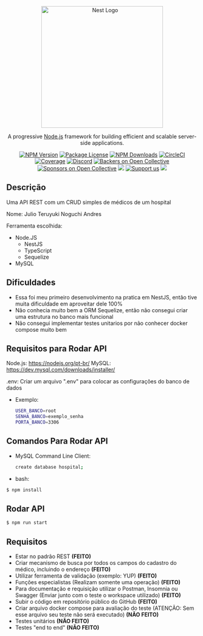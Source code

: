 <p align="center">
  <a href="http://nestjs.com/" target="blank"><img src="https://nestjs.com/img/logo_text.svg" width="320" alt="Nest Logo" /></a>
</p>

[circleci-image]: https://img.shields.io/circleci/build/github/nestjs/nest/master?token=abc123def456
[circleci-url]: https://circleci.com/gh/nestjs/nest

  <p align="center">A progressive <a href="http://nodejs.org" target="_blank">Node.js</a> framework for building efficient and scalable server-side applications.</p>
    <p align="center">
<a href="https://www.npmjs.com/~nestjscore" target="_blank"><img src="https://img.shields.io/npm/v/@nestjs/core.svg" alt="NPM Version" /></a>
<a href="https://www.npmjs.com/~nestjscore" target="_blank"><img src="https://img.shields.io/npm/l/@nestjs/core.svg" alt="Package License" /></a>
<a href="https://www.npmjs.com/~nestjscore" target="_blank"><img src="https://img.shields.io/npm/dm/@nestjs/common.svg" alt="NPM Downloads" /></a>
<a href="https://circleci.com/gh/nestjs/nest" target="_blank"><img src="https://img.shields.io/circleci/build/github/nestjs/nest/master" alt="CircleCI" /></a>
<a href="https://coveralls.io/github/nestjs/nest?branch=master" target="_blank"><img src="https://coveralls.io/repos/github/nestjs/nest/badge.svg?branch=master#9" alt="Coverage" /></a>
<a href="https://discord.gg/G7Qnnhy" target="_blank"><img src="https://img.shields.io/badge/discord-online-brightgreen.svg" alt="Discord"/></a>
<a href="https://opencollective.com/nest#backer" target="_blank"><img src="https://opencollective.com/nest/backers/badge.svg" alt="Backers on Open Collective" /></a>
<a href="https://opencollective.com/nest#sponsor" target="_blank"><img src="https://opencollective.com/nest/sponsors/badge.svg" alt="Sponsors on Open Collective" /></a>
  <a href="https://paypal.me/kamilmysliwiec" target="_blank"><img src="https://img.shields.io/badge/Donate-PayPal-ff3f59.svg"/></a>
    <a href="https://opencollective.com/nest#sponsor"  target="_blank"><img src="https://img.shields.io/badge/Support%20us-Open%20Collective-41B883.svg" alt="Support us"></a>
  <a href="https://twitter.com/nestframework" target="_blank"><img src="https://img.shields.io/twitter/follow/nestframework.svg?style=social&label=Follow"></a>
</p>
  <!--[![Backers on Open Collective](https://opencollective.com/nest/backers/badge.svg)](https://opencollective.com/nest#backer)
  [![Sponsors on Open Collective](https://opencollective.com/nest/sponsors/badge.svg)](https://opencollective.com/nest#sponsor)-->

## Descrição

Uma API REST com um CRUD simples de médicos de um hospital

Nome: Julio Teruyuki Noguchi Andres

Ferramenta escolhida:
  - Node.JS
    - NestJS
    - TypeScript
    - Sequelize
  - MySQL

## Dificuldades

- Essa foi meu primeiro desenvolvimento na pratica em NestJS, então tive muita dificuldade em aproveitar dele 100%
- Não conhecia muito bem a ORM Sequelize, então não consegui criar uma estrutura no banco mais funcional
- Não consegui implementar testes unitarios por não conhecer docker compose muito bem

## Requisitos para Rodar API

Node.js: <a href="https://nodejs.org/pt-br/">https://nodejs.org/pt-br/<a>
MySQL: <a href="https://dev.mysql.com/downloads/installer/">https://dev.mysql.com/downloads/installer/<a>

.env: Criar um arquivo ".env" para colocar as configurações do banco de dados
  - Exemplo:

    ```bash
    USER_BANCO=root
    SENHA_BANCO=exemplo_senha
    PORTA_BANCO=3306
    ```


## Comandos Para Rodar API
- MySQL Command Line Client: 

  ```bash
  create database hospital;
  ```

- bash:

```bash
$ npm install
```

## Rodar API

```bash
$ npm run start
```

## Requisitos
  - Estar no padrão REST <b>(FEITO)</b>
  - Criar mecanismo de busca por todos os campos do cadastro do médico, incluindo o endereço <b>(FEITO)</b>
  - Utilizar ferramenta de validação (exemplo: YUP) <b>(FEITO)</b>
  - Funções especialistas (Realizam somente uma operação) <b>(FEITO)</b>
  - Para documentação e requisição utilizar o Postman, Insomnia ou Swagger (Enviar junto com o teste o workspace utilizado) <b>(FEITO)</b>
  - Subir o código em repositório público do GitHub <b>(FEITO)</b>
  - Criar arquivo docker compose para avaliação do teste (ATENÇÃO: Sem esse arquivo seu teste não será executado) <b>(NÃO FEITO)</b>
  - Testes unitários <b>(NÃO FEITO)</b>
  - Testes "end to end" <b>(NÃO FEITO)</b>